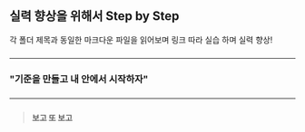 ###
###
## 실력 향상을 위해서 Step by Step
각 폴더 제목과 동일한 마크다운 파일을 읽어보며 링크 따라 실습 하며 실력 향상!  
###
###
---  
###
### "기준을 만들고 내 안에서 시작하자"  
###
---  
###
###
> **보고 또 보고**


